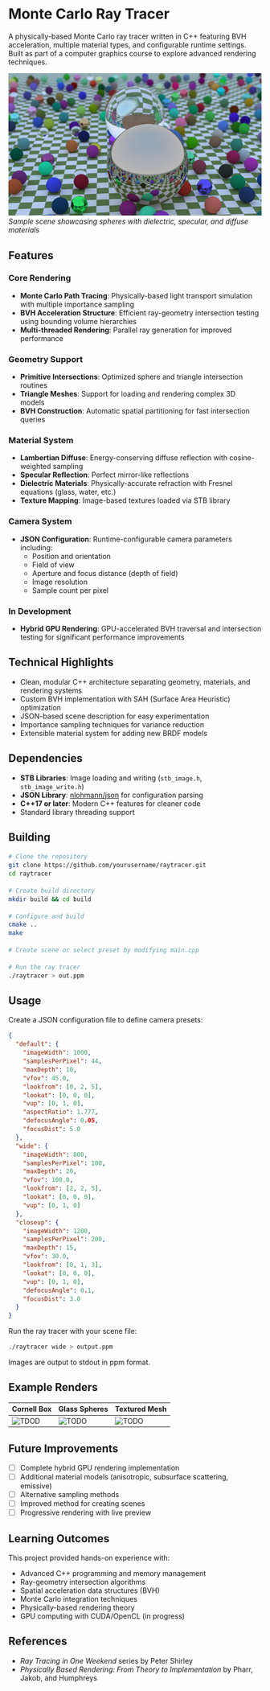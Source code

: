 # Monte Carlo Ray Tracer

A physically-based Monte Carlo ray tracer written in C++ featuring BVH acceleration, multiple material types, and configurable runtime settings. Built as part of a computer graphics course to explore advanced rendering techniques.

![Sample Render](outputs-png/sample_render.png)
*Sample scene showcasing spheres with dielectric, specular, and diffuse materials*

## Features

### Core Rendering
- **Monte Carlo Path Tracing**: Physically-based light transport simulation with multiple importance sampling
- **BVH Acceleration Structure**: Efficient ray-geometry intersection testing using bounding volume hierarchies
- **Multi-threaded Rendering**: Parallel ray generation for improved performance

### Geometry Support
- **Primitive Intersections**: Optimized sphere and triangle intersection routines
- **Triangle Meshes**: Support for loading and rendering complex 3D models
- **BVH Construction**: Automatic spatial partitioning for fast intersection queries

### Material System
- **Lambertian Diffuse**: Energy-conserving diffuse reflection with cosine-weighted sampling
- **Specular Reflection**: Perfect mirror-like reflections
- **Dielectric Materials**: Physically-accurate refraction with Fresnel equations (glass, water, etc.)
- **Texture Mapping**: Image-based textures loaded via STB library

### Camera System
- **JSON Configuration**: Runtime-configurable camera parameters including:
  - Position and orientation
  - Field of view
  - Aperture and focus distance (depth of field)
  - Image resolution
  - Sample count per pixel

### In Development
- **Hybrid GPU Rendering**: GPU-accelerated BVH traversal and intersection testing for significant performance improvements

## Technical Highlights

- Clean, modular C++ architecture separating geometry, materials, and rendering systems
- Custom BVH implementation with SAH (Surface Area Heuristic) optimization
- JSON-based scene description for easy experimentation
- Importance sampling techniques for variance reduction
- Extensible material system for adding new BRDF models

## Dependencies

- **STB Libraries**: Image loading and writing (`stb_image.h`, `stb_image_write.h`)
- **JSON Library**: [nlohmann/json](https://github.com/nlohmann/json) for configuration parsing
- **C++17 or later**: Modern C++ features for cleaner code
- Standard library threading support

## Building

```bash
# Clone the repository
git clone https://github.com/yourusername/raytracer.git
cd raytracer

# Create build directory
mkdir build && cd build

# Configure and build
cmake ..
make

# Create scene or select preset by modifying main.cpp

# Run the ray tracer
./raytracer > out.ppm
```

## Usage

Create a JSON configuration file to define camera presets:

```json
{
  "default": {
    "imageWidth": 1000,
    "samplesPerPixel": 44,
    "maxDepth": 10,
    "vfov": 45.0,
    "lookfrom": [0, 2, 5],
    "lookat": [0, 0, 0],
    "vup": [0, 1, 0],
    "aspectRatio": 1.777,
    "defocusAngle": 0.05,
    "focusDist": 5.0
  },
  "wide": {
    "imageWidth": 800,
    "samplesPerPixel": 100,
    "maxDepth": 20,
    "vfov": 100.0,
    "lookfrom": [2, 2, 5],
    "lookat": [0, 0, 0],
    "vup": [0, 1, 0]
  },
  "closeup": {
    "imageWidth": 1200,
    "samplesPerPixel": 200,
    "maxDepth": 15,
    "vfov": 30.0,
    "lookfrom": [0, 1, 3],
    "lookat": [0, 0, 0],
    "vup": [0, 1, 0],
    "defocusAngle": 0.1,
    "focusDist": 3.0
  }
}
```

Run the ray tracer with your scene file:

```bash
./raytracer wide > output.ppm
```

Images are output to stdout in ppm format.

## Example Renders

| Cornell Box | Glass Spheres | Textured Mesh |
|-------------|---------------|---------------|
| ![TDOD](outputs-png/cornell.png) | ![TODO](outputs-png/glass.png) | ![TODO](outputs-png/mesh.png) |

## Future Improvements

- [ ] Complete hybrid GPU rendering implementation
- [ ] Additional material models (anisotropic, subsurface scattering, emissive)
- [ ] Alternative sampling methods
- [ ] Improved method for creating scenes
- [ ] Progressive rendering with live preview

## Learning Outcomes

This project provided hands-on experience with:
- Advanced C++ programming and memory management
- Ray-geometry intersection algorithms
- Spatial acceleration data structures (BVH)
- Monte Carlo integration techniques
- Physically-based rendering theory
- GPU computing with CUDA/OpenCL (in progress)

## References

- *Ray Tracing in One Weekend* series by Peter Shirley
- *Physically Based Rendering: From Theory to Implementation* by Pharr, Jakob, and Humphreys
